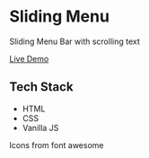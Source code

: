 # Sliding Menu
Sliding Menu Bar with scrolling text

[Live Demo](https://pari55051.github.io/sliding-menu/)

## Tech Stack
- HTML
- CSS
- Vanilla JS

Icons from font awesome
